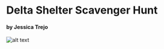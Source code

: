 
# Delta Shelter Scavenger Hunt

#### by Jessica Trejo

![alt text](https://olsonkundig.com/wp-content/uploads/2015/04/01_03036_00_N92-2160x1440.jpg "Delta Shelter")
